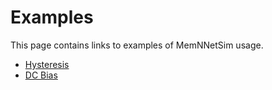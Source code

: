 # Examples

This page contains links to examples of MemNNetSim usage.

- [Hysteresis](examples/hysteresis.md)
- [DC Bias](examples/dc-bias.md)
